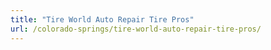 ```yaml
---
title: "Tire World Auto Repair Tire Pros"
url: /colorado-springs/tire-world-auto-repair-tire-pros/
---
```

